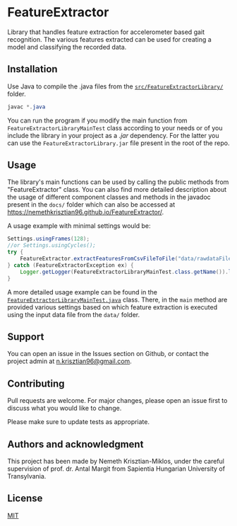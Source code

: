 # FeatureExtractor
Library that handles feature extraction for accelerometer based gait recognition. 
The various features extracted can be used for creating a model and classifying the recorded data. 

## Installation

Use Java to compile the .java files from the [`src/FeatureExtractorLibrary/`](https://github.com/NemethKrisztian96/FeatureExtractor/blob/master/src/FeatureExtractorLibrary) folder.

```java
javac *.java
```

You can run the program if you modify the main function from `FeatureExtractorLibraryMainTest` class according to your needs or of you include the library in your project as a *.jar* dependency. For the latter you can use the `FeatureExtractorLibrary.jar` file present in the root of the repo.

## Usage

The library's main functions can be used by calling the public methods from "FeatureExtractor" class. 
You can also find more detailed description about the usage of different component classes and methods in the javadoc present in the `docs/` folder which can also be accessed at https://nemethkrisztian96.github.io/FeatureExtractor/.

A usage example with minimal settings would be:
```java
Settings.usingFrames(128); 
//or Settings.usingCycles(); 
try {
    FeatureExtractor.extractFeaturesFromCsvFileToFile("data/rawdataFile", "outputFile");
} catch (FeatureExtractorException ex) {
    Logger.getLogger(FeatureExtractorLibraryMainTest.class.getName()).log(Level.SEVERE, null, ex);
}
```

A more detailed usage example can be found in the [`FeatureExtractorLibraryMainTest.java`](https://github.com/NemethKrisztian96/FeatureExtractor/blob/master/src/FeatureExtractorLibrary/FeatureExtractorLibraryMainTest.java) class. There, in the `main` method are provided various settings based on which feature extraction is executed using the input data file from the `data/` folder.

## Support
You can open an issue in the Issues section on Github, or contact the project admin at n.krisztian96@gmail.com.

## Contributing
Pull requests are welcome. For major changes, please open an issue first to discuss what you would like to change.

Please make sure to update tests as appropriate.

## Authors and acknowledgment

This project has been made by Nemeth Krisztian-Miklos, under the careful supervision of prof. dr. Antal Margit from Sapientia Hungarian University of Transylvania.


## License
[MIT](https://choosealicense.com/licenses/mit/)
